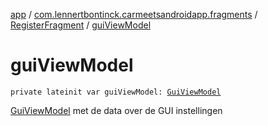 [app](../../index.md) / [com.lennertbontinck.carmeetsandroidapp.fragments](../index.md) / [RegisterFragment](index.md) / [guiViewModel](./gui-view-model.md)

# guiViewModel

`private lateinit var guiViewModel: `[`GuiViewModel`](../../com.lennertbontinck.carmeetsandroidapp.viewmodels/-gui-view-model/index.md)

[GuiViewModel](../../com.lennertbontinck.carmeetsandroidapp.viewmodels/-gui-view-model/index.md) met de data over de GUI instellingen

